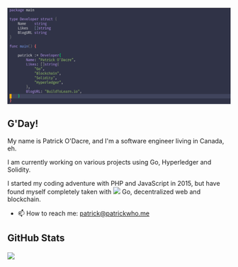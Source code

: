 <!--
**patrickodacre/patrickodacre** is a ✨ _special_ ✨ repository because its `README.md` (this file) appears on your GitHub profile.

Here are some ideas to get you started:

- 🔭 I’m currently working on ...
- 🌱 I’m currently learning ...
- 👯 I’m looking to collaborate on ...
- 🤔 I’m looking for help with ...
- 💬 Ask me about ...
- 📫 How to reach me: ...
- 😄 Pronouns: ...
- ⚡ Fun fact: ...
-->

[![PatrickODacreHeader](https://github.com/patrickodacre/patrickodacre/blob/master/assets/header-image.png)](http://buildtolearn.io)

## G'Day!

My name is Patrick O'Dacre, and I'm a software engineer living in Canada, eh.

I am currently working on various projects using Go, Hyperledger and Solidity.

I started my coding adventure with PHP and JavaScript in 2015, but have found myself completely taken with <img src="https://github.com/patrickodacre/patrickodacre/blog/master/assets/gopher.svg" height="20" /> Go, decentralized web and blockchain.

- 📫 How to reach me: patrick@patrickwho.me

## GitHub Stats
<img
  align="center"
  src="https://github-readme-stats.vercel.app/api/?username=patrickodacre&theme=cobalt"
/>

